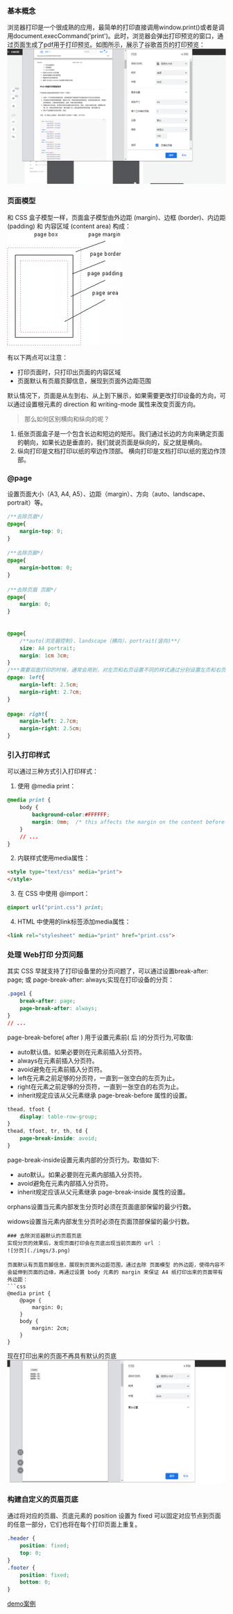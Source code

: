 ### 基本概念    
浏览器打印是一个很成熟的应用，最简单的打印直接调用window.print()或者是调用document.execCommand('print')。此时，浏览器会弹出打印预览的窗口，通过页面生成了pdf用于打印预览。如图所示，展示了谷歌首页的打印预览：     
![打印预览](./imgs/1.png)

### 页面模型    

和 CSS 盒子模型一样，页面盒子模型由外边距 (margin)、边框 (border)、内边距 (padding) 和 内容区域 (content area) 构成：   
![box](./imgs/2.png)

有以下两点可以注意：   
- 打印页面时，只打印出页面的内容区域
- 页面默认有页眉页脚信息，展现到页面外边距范围

默认情况下，页面是从左到右、从上到下展示，如果需要更改打印设备的方向，可以通过设置根元素的 direction 和 writing-mode 属性来改变页面方向。

> 那么如何区别横向和纵向的呢？

1. 纸张页面盒子是一个包含长边和短边的矩形。我们通过长边的方向来确定页面的朝向，如果长边是垂直的，我们就说页面是纵向的，反之就是横向。
2. 纵向打印是文档打印以纸的窄边作顶部。 横向打印是文档打印以纸的宽边作顶部。


### @page

设置页面大小（A3, A4, A5）、边距（margin）、方向（auto、landscape、portrait）等。

```css
/**去除页眉*/
@page{
	margin-top: 0;
}

/**去除页脚*/
@page{
	margin-bottom: 0;
}

/**去除页眉 页脚*/
@page{
	margin: 0;
}


@page{
	/**auto(浏览器控制)、landscape（横向）、portrait(竖向)**/
	size: A4 portrait;
	margin: 1cm 3cm;
}
/***需要双面打印的时候，通常会用到，对左页和右页设置不同的样式通过分别设置左页和右页不同的左右页面距，为装订边留出更多的空间*/
@page: left{
	margin-left: 2.5cm;
	margin-right: 2.7cm;
}

@page: right{
	margin-left: 2.7cm;
	margin-right: 2.5cm;
}
```

### 引入打印样式   

可以通过三种方式引入打印样式：   
1. 使用 @media print：   
```css
@media print {
	body {
        background-color:#FFFFFF;
        margin: 0mm;  /* this affects the margin on the content before sending to printer */
    }
    // ...
}
```
2. 内联样式使用media属性：
```html
<style type="text/css" media="print">
</style>
```
3. 在 CSS 中使用 @import：
```css
@import url("print.css") print;
```
4. HTML 中使用的link标签添加media属性：
```html
<link rel="stylesheet" media="print" href="print.css">
```

### 处理 Web打印 分页问题
其实 CSS 早就支持了打印设备里的分页问题了，可以通过设置break-after: page; 或 page-break-after: always;实现在打印设备的分页：   
```css
.page1 {
	break-after: page;
	page-break-after: always;
}
// ...
```

page-break-before( after ) 用于设置元素前( 后 )的分页行为,可取值:

   * auto默认值。如果必要则在元素前插入分页符。
   * always在元素前插入分页符。
   * avoid避免在元素前插入分页符。
   * left在元素之前足够的分页符，一直到一张空白的左页为止。
   * right在元素之前足够的分页符，一直到一张空白的右页为止。
   * inherit规定应该从父元素继承 page-break-before 属性的设置。


```css
thead, tfoot {
    display: table-row-group;
}
thead, tfoot, tr, th, td {
    page-break-inside: avoid;
}

```

page-break-inside设置元素内部的分页行为。取值如下:

   * auto默认。如果必要则在元素内部插入分页符。
   * avoid避免在元素内部插入分页符。
   * inherit规定应该从父元素继承 page-break-inside 属性的设置。
 
orphans设置当元素内部发生分页时必须在页面底部保留的最少行数。

widows设置当元素内部发生分页时必须在页面顶部保留的最少行数。


```
### 去除浏览器默认的页眉页底
实现分页的效果后，发现页面打印会在页底出现当前页面的 url ：    
![分页](./imgs/3.png)

页面默认有页眉页脚信息，展现到页面外边距范围，通过去除 页面模型 的外边距，使得内容不会延伸到页面的边缘，再通过设置 body 元素的 margin 来保证 A4 纸打印出来的页面带有外边距：   
```css
@media print {
	@page {
		margin: 0;
	}
	body {
		margin: 2cm;
	}
}

```
现在打印出来的页面不再具有默认的页底     
![不再具有默认的页底](./imgs/4.png)

### 构建自定义的页眉页底    
通过将对应的页眉、页底元素的 position 设置为 fixed 可以固定对应节点到页面的任意一部分，它们也将在每个打印页面上重复。    
```css
.header {
	position: fixed;
	top: 0;
}
.footer {
	position: fixed;
	bottom: 0;
}
```

[demo案例](./demo)